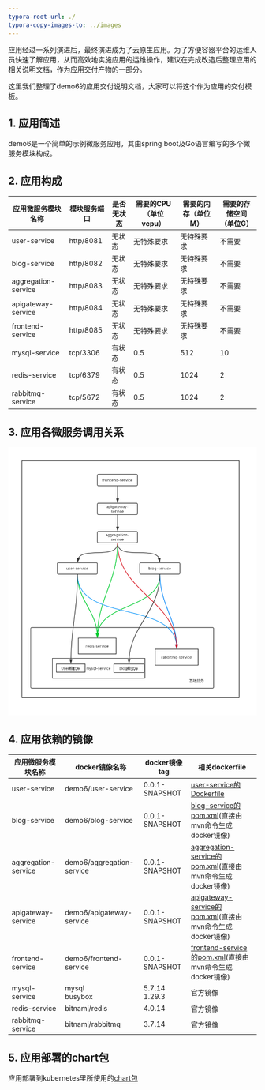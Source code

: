```yaml
---
typora-root-url: ./
typora-copy-images-to: ../images
---
```




应用经过一系列演进后，最终演进成为了云原生应用。为了方便容器平台的运维人员快速了解应用，从而高效地实施应用的运维操作，建议在完成改造后整理应用的相关说明文档，作为应用交付产物的一部分。

这里我们整理了demo6的应用交付说明文档，大家可以将这个作为应用的交付模板。

## 1. 应用简述

demo6是一个简单的示例微服务应用，其由spring boot及Go语言编写的多个微服务模块构成。

## 2. 应用构成

| 应用微服务模块名称 |   模块服务端口   |   是否无状态   |  需要的CPU（单位vcpu）   |  需要的内存（单位M）   |   需要的存储空间（单位G）   |
| ------------------ | ---- | ---- | ---- | ---- | ---- |
| user-service | http/8081 | 无状态 | 无特殊要求 | 无特殊要求 | 不需要 |
| blog-service | http/8082 | 无状态 | 无特殊要求 | 无特殊要求 | 不需要 |
| aggregation-service | http/8083 | 无状态 | 无特殊要求 | 无特殊要求 | 不需要 |
| apigateway-service | http/8084 | 无状态 | 无特殊要求 | 无特殊要求 | 不需要 |
| frontend-service | http/8085 | 无状态 | 无特殊要求 | 无特殊要求 | 不需要 |
| mysql-service | tcp/3306 | 有状态 | 0.5 | 512 | 10 |
| redis-service | tcp/6379 | 有状态 | 0.5 | 1024 | 2 |
| rabbitmq-service | tcp/5672 | 有状态 | 0.5 | 1024 | 2 |

## 3. 应用各微服务调用关系

![1556078438434](../images/1556078438434.png)



## 4. 应用依赖的镜像

| 应用微服务模块名称 |   docker镜像名称  |   docker镜像tag   | 相关dockerfile |
| ------------------ | ---- | ---- | ---- |
| user-service | demo6/user-service | 0.0.1-SNAPSHOT | [user-service的Dockerfile](user-service/docker/Dockerfile) |
| blog-service | demo6/blog-service | 0.0.1-SNAPSHOT | [blog-service的pom.xml](blog-service/pom.xml)(直接由mvn命令生成docker镜像) |
| aggregation-service | demo6/aggregation-service | 0.0.1-SNAPSHOT | [aggregation-service的pom.xml](aggregation-service/pom.xml)(直接由mvn命令生成docker镜像) |
| apigateway-service | demo6/apigateway-service | 0.0.1-SNAPSHOT | [apigateway-service的pom.xml](apigateway-service/pom.xml)(直接由mvn命令生成docker镜像) |
| frontend-service | demo6/frontend-service | 0.0.1-SNAPSHOT | [frontend-service的pom.xml](frontend-service/pom.xml)(直接由mvn命令生成docker镜像) |
| mysql-service | mysql<br>busybox<br> | 5.7.14<br>1.29.3 | 官方镜像 |
| redis-service | bitnami/redis | 4.0.14 | 官方镜像 |
| rabbitmq-service | bitnami/rabbitmq | 3.7.14 | 官方镜像 |

## 5. 应用部署的chart包

应用部署到kubernetes里所使用的[chart包](../chart/demo6)


